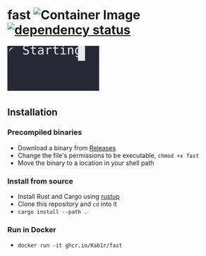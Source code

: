 # fast ![Container Image](https://github.com/Kab1r/fast/workflows/Container%20Image/badge.svg) [![dependency status](https://deps.rs/repo/github/kab1r/fast/status.svg)](https://deps.rs/repo/github/kab1r/fast)


![fast preview](./.github/assets/preview.svg)

## Installation

### Precompiled binaries

* Download a binary from [Releases](https://github.com/Kab1r/fast/releases)
* Change the file's permissions to be executable, `chmod +x fast`
* Move the binary to a location in your shell path

### Install from source

* Install Rust and Cargo using [rustup](https://rustup.rs/)
* Clone this repository and `cd` into it
* `cargo install --path .`

### Run in Docker

* `docker run -it ghcr.io/Kab1r/fast`
